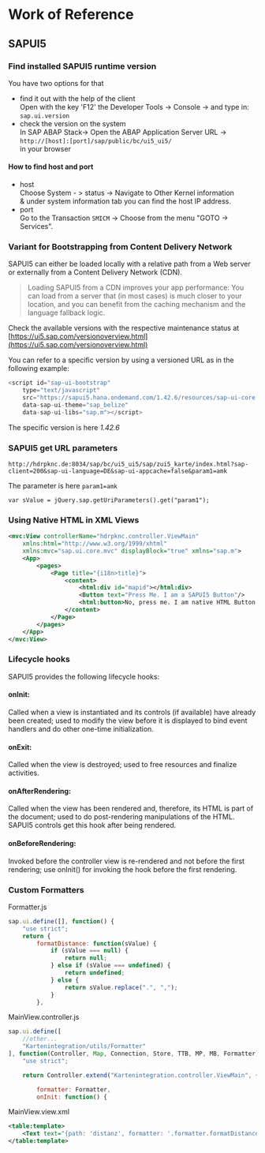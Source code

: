 

# Work of Reference
## SAPUI5
### Find installed SAPUI5 runtime version
You have two options for that
* find it out with the help of the client  
Open with the key 'F12' the Developer Tools -> Console -> and type in: `sap.ui.version`
* check the version on the system  
In SAP ABAP Stack-> Open the ABAP Application Server URL -> 
`http://[host]:[port]/sap/public/bc/ui5_ui5/`  
in your browser
#### How to find host and port
* host  
Choose System - > status -> Navigate to Other Kernel information  
& under system information tab you can find the host IP address.
* port  
Go to the Transaction `SMICM` -> Choose from the menu "GOTO -> Services".
### Variant for Bootstrapping from Content Delivery Network
SAPUI5 can either be loaded locally with a relative path from a Web server  
or externally from a Content Delivery Network (CDN).
> Loading SAPUI5 from a CDN improves your app performance: You can load from a server that (in most cases) is much closer to your location, and you can benefit from the caching mechanism and the language fallback logic.  

Check the available versions with the respective maintenance status at [https://ui5.sap.com/versionoverview.html](https://ui5.sap.com/versionoverview.html)  

You can refer to a specific version by using a versioned URL as in the following example:  
```javascript
<script id="sap-ui-bootstrap"
    type="text/javascript"
    src="https://sapui5.hana.ondemand.com/1.42.6/resources/sap-ui-core.js"
    data-sap-ui-theme="sap_belize"
    data-sap-ui-libs="sap.m"></script>
```
The specific version is here *1.42.6*
### SAPUI5 get URL parameters  
`http://hdrpknc.de:8034/sap/bc/ui5_ui5/sap/zui5_karte/index.html?sap-client=200&sap-ui-language=DE&sap-ui-appcache=false&param1=amk`

The parameter is here `param1=amk`

`var sValue = jQuery.sap.getUriParameters().get("param1");`
### Using Native HTML in XML Views
```xml
<mvc:View controllerName="hdrpknc.controller.ViewMain" 
	xmlns:html="http://www.w3.org/1999/xhtml"
	xmlns:mvc="sap.ui.core.mvc" displayBlock="true" xmlns="sap.m">
	<App>
	 	<pages>
	 		<Page title="{i18n>title}">
				<content>
					<html:div id="mapid"></html:div>
					<Button text="Press Me. I am a SAPUI5 Button"/>
					<html:button>No, press me. I am native HTML Button.</html:button>
				</content>
			</Page>
		</pages>
	</App>
</mvc:View>
```
### Lifecycle hooks
SAPUI5 provides the following lifecycle hooks:
#### onInit:
Called when a view is instantiated and its controls (if available) have already been created; used to modify the view before it is displayed to bind event handlers and do other one-time initialization.
#### onExit:
Called when the view is destroyed; used to free resources and finalize activities.
#### onAfterRendering:
Called when the view has been rendered and, therefore, its HTML is part of the document; used to do post-rendering manipulations of the HTML. SAPUI5 controls get this hook after being rendered.
#### onBeforeRendering:
Invoked before the controller view is re-rendered and not before the first rendering; use onInit() for invoking the hook before the first rendering.
### Custom Formatters
Formatter.js
```javascript
sap.ui.define([], function() {
	"use strict";
	return {
		formatDistance: function(sValue) {
			if (sValue === null) {
				return null;
			} else if (sValue === undefined) {
				return undefined;
			} else {
				return sValue.replace(".", ",");
			}
		},
```
MainView.controller.js
```javascript
sap.ui.define([
	//other...
	"Kartenintegration/utils/Formatter"
], function(Controller, Map, Connection, Store, TTB, MP, MB, Formatter) {
	"use strict";

	return Controller.extend("Kartenintegration.controller.ViewMain", {

		formatter: Formatter,
		onInit: function() {
```
MainView.view.xml
```xml
<table:template>
	<Text text="{path: 'distanz', formatter: '.formatter.formatDistance'}" wrapping="false"/>
</table:template>
```
